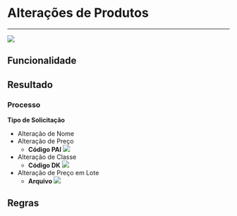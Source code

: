 # Alterações de Produtos

---

![](http://developers.connectparts.com.br/imagens/SolicitarAlteracaoDeProduto01.png)

## Funcionalidade

## Resultado

### Processo

**Tipo de Solicitação**
* Alteração de Nome
* Alteração de Preço
    * **Código PAI**
    ![](http://developers.connectparts.com.br/imagens/SolicitarAlteracaoDeProduto02.png)
* Alteração de Classe
    * **Código DK**
    ![](http://developers.connectparts.com.br/imagens/SolicitarAlteracaoDeProduto03.png)
* Alteração de Preço em Lote
    * **Arquivo**
    ![](http://developers.connectparts.com.br/imagens/SolicitarAlteracaoDeProduto04.png)
    

## Regras